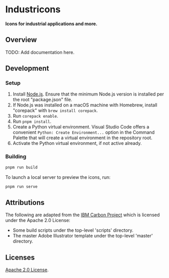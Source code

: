 # Industricons

**Icons for industrial applications and more.**

## Overview

TODO: Add documentation here.

## Development

### Setup

1. Install [Node.js](https://nodejs.org/en). Ensure that the minimum Node.js version is installed per the root "package.json" file.
1. If Node.js was installed on a macOS machine with Homebrew, install "corepack" with `brew install corepack`.
1. Run `corepack enable`.
1. Run `pnpm install`.
1. Create a Python virtual environment. Visual Studio Code offers a convenient `Python: Create Environment...` option in the Command Palette that will create a virtual environment in the repository root.
1. Activate the Python virtual environment, if not active already.

### Building

```sh
pnpm run build
```

To launch a local server to preview the icons, run:

```sh
pnpm run serve
```

## Attributions

The following are adapted from the [IBM Carbon Project](https://carbondesignsystem.com) which is licensed under the Apache 2.0 License:

- Some build scripts under the top-level 'scripts' directory.
- The master Adobe Illustrator template under the top-level 'master' directory.

## Licenses

[Apache 2.0 License](./LICENSE).
